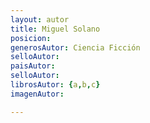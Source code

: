 ```yaml
---
layout: autor
title: Miguel Solano
posicion: 
generosAutor: Ciencia Ficción
selloAutor:
paisAutor:
selloAutor:
librosAutor: {a,b,c}
imagenAutor:

---
```


